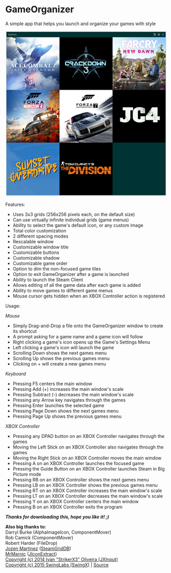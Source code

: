 # GameOrganizer
A simple app that helps you launch and organize your games with style

![alt text](https://github.com/mpaterakis/GameOrganizer/blob/master/Screenshot1.png)

Features:
* Uses 3x3 grids (256x256 pixels each, on the default size)
* Can use virtually infinite individual grids (game menus)
* Ability to select the game's default icon, or any custom image
* Total color customization
* 2 different spacing modes
* Rescalable window
* Customizable window title
* Customizable buttons
* Customizable shadow
* Customizable game order
* Option to dim the non-focused game tiles
* Option to exit GameOrganizer after a game is launched
* Ability to launch the Steam Client
* Allows editing of all the game data after each game is added
* Ability to move games to different game menus
* Mouse cursor gets hidden when an XBOX Controller action is registered

Usage:  

*Mouse*  
* Simply Drag-and-Drop a file onto the GameOrganizer window to create its shortcut
* A prompt asking for a game name and a game icon will follow
* Right clicking a game's icon opens up the Game's Settings Menu
* Left clicking a game's icon will launch the game
* Scrolling Down shows the next games menu
* Scrolling Up shows the previous games menu
* Clicking on + will create a new games menu  

*Keyboard*  
* Pressing F5 centers the main window
* Pressing Add (+) increases the main window's scale
* Pressing Subtract (-) decreases the main window's scale
* Pressing any Arrow key navigates through the games
* Pressing Enter launches the selected game
* Pressing Page Down shows the next games menu
* Pressing Page Up shows the previous games menu  

*XBOX Controller*  
* Pressing any DPAD button on an XBOX Controller navigates through the games
* Moving the Left Stick on an XBOX Controller also navigates through the games
* Moving the Right Stick on an XBOX Controller moves the main window
* Pressing A on an XBOX Controller launches the focused game
* Pressing the Guide Button on an XBOX Controller launches Steam in Big Picture mode
* Pressing RB on an XBOX Controller shows the next games menu
* Pressing LB on an XBOX Controller shows the previous games menu
* Pressing RT on an XBOX Controller increases the main window's scale
* Pressing LT on an XBOX Controller decreases the main window's scale
* Pressing Y on an XBOX Controller centers the main window
* Pressing B on an XBOX Controller exits the program

***Thanks for downloading this, hope you like it! ;)***

**Also big thanks to:**  
Darryl Burke (AlphaImageIcon, ComponentMover)  
Rob Camick (ComponentMover)  
Robert Harder (FileDrop)  
[Jozen Martinez](https://github.com/doZennn) ([SteamGridDB](https://www.steamgriddb.com))  
[MrMarnic](https://github.com/MrMarnic) ([JIconExtract](https://github.com/MrMarnic/JIconExtract))  
[Copyright (c) 2014 Ivan "StrikerX3" Oliveira (JXInput)](https://github.com/mpaterakis/GameOrganizer/blob/master/licenses/license-JXInput.txt)  
[Copyright (c) 2015 SwingLabs (SwingX)](https://github.com/mpaterakis/GameOrganizer/blob/master/licenses/license-SwingX.txt) | [Source](  https://github.com/RockManJoe64/swingx)
